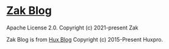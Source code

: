 [Zak Blog](https://pantheon5100.github.io)
================================

Apache License 2.0.
Copyright (c) 2021-present Zak

Zak Blog is from [Hux Blog](https://https://github.com/Huxpro/huxpro.github.io)
Copyright (c) 2015-Present Huxpro.
